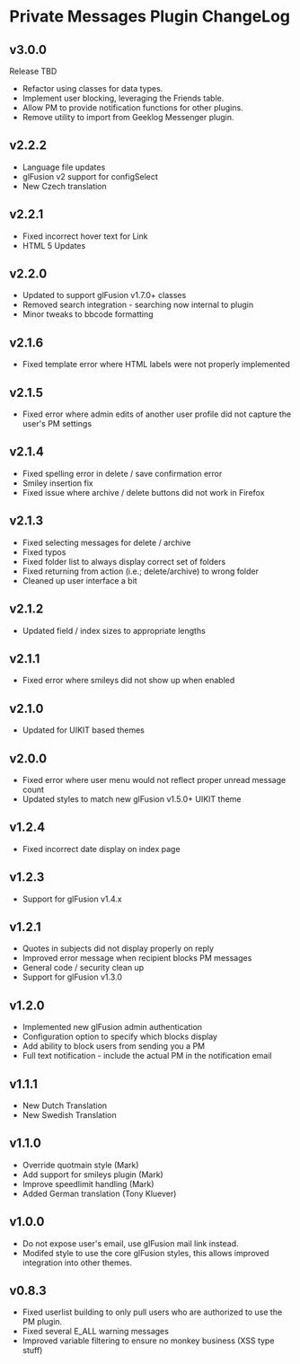 # Private Messages Plugin ChangeLog

## v3.0.0
Release TBD
  - Refactor using classes for data types.
  - Implement user blocking, leveraging the Friends table.
  - Allow PM to provide notification functions for other plugins.
  - Remove utility to import from Geeklog Messenger plugin.

## v2.2.2

- Language file updates
- glFusion v2 support for configSelect
- New Czech translation

## v2.2.1

- Fixed incorrect hover text for Link
- HTML 5 Updates

## v2.2.0

- Updated to support glFusion v1.7.0+ classes
- Removed search integration - searching now internal to plugin
- Minor tweaks to bbcode formatting

## v2.1.6

- Fixed template error where HTML labels were not properly implemented

## v2.1.5

- Fixed error where admin edits of another user profile did not capture the user's PM settings

## v2.1.4

- Fixed spelling error in delete / save confirmation error
- Smiley insertion fix
- Fixed issue where archive / delete buttons did not work in Firefox

## v2.1.3

- Fixed selecting messages for delete / archive
- Fixed typos
- Fixed folder list to always display correct set of folders
- Fixed returning from action (i.e.; delete/archive) to wrong folder
- Cleaned up user interface a bit

## v2.1.2

- Updated field / index sizes to appropriate lengths

## v2.1.1

- Fixed error where smileys did not show up when enabled

## v2.1.0

- Updated for UIKIT based themes

## v2.0.0

- Fixed error where user menu would not reflect proper unread message count
- Updated styles to match new glFusion v1.5.0+ UIKIT theme

## v1.2.4

- Fixed incorrect date display on index page

## v1.2.3

- Support for glFusion v1.4.x

## v1.2.1

- Quotes in subjects did not display properly on reply
- Improved error message when recipient blocks PM messages
- General code / security clean up
- Support for glFusion v1.3.0

## v1.2.0

- Implemented new glFusion admin authentication
- Configuration option to specify which blocks display
- Add ability to block users from sending you a PM
- Full text notification - include the actual PM in the notification email

## v1.1.1

- New Dutch Translation
- New Swedish Translation

## v1.1.0

- Override quotmain style (Mark)
- Add support for smileys plugin (Mark)
- Improve speedlimit handling (Mark)
- Added German translation (Tony Kluever)

## v1.0.0

- Do not expose user's email, use glFusion mail link instead.
- Modifed style to use the core glFusion styles, this allows improved integration into other themes.

## v0.8.3

- Fixed userlist building to only pull users who are authorized to use the PM plugin.
- Fixed several E_ALL warning messages
- Improved variable filtering to ensure no monkey business (XSS type stuff)
